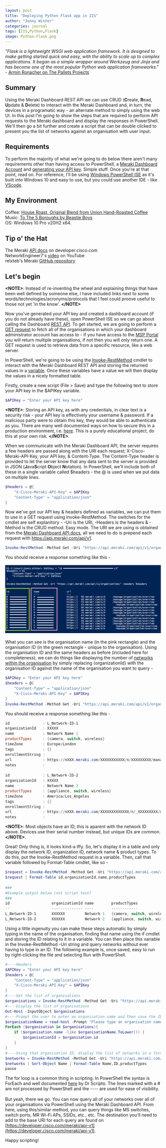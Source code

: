 ```yaml
---
layout: post
title: "Deploying Python Flask app in IIS"
author: "Jonny Winter"
categories: journal
tags: [IIS,Python,Flask]
image: Python-Flask.png
---
```


*"Flask is a lightweight WSGI web application framework. It is designed to make getting started quick and easy, with the ability to scale up to complex applications. It began as a simple wrapper around Werkzeug and Jinja and has become one of the most popular Python web application frameworks."* - [Armin Ronacher on The Pallets Projects](https://palletsprojects.com/p/flask/)

## Summary

Using the Meraki Dashboard REST API we can use CRUD (**C**reate, **R**ead, **U**pdate & **D**elete) to interact with the Meraki Dashboard and, in turn, the devices in a programatic way - an alternate method to simply using the web UI. In this post I'm going to show the steps that are required to perform API requests to the Meraki dashboard and display the responses in PowerShell. We'll then go a bit further and create a script that can be double clicked to present you the list of networks against an organisation with user input. 

## Requirements

To perform the majority of what we're going to do below there aren't many requirements other than having access to PowerShell, a [Meraki Dashboard Account](https://documentation.meraki.com/Getting_Started) and [generating your API key](https://documentation.meraki.com/General_Administration/Other_Topics/The_Cisco_Meraki_Dashboard_API). Simple stuff. Once you're at that point, read on. For reference, I'll be using [Windows PowerShell ISE](https://docs.microsoft.com/en-us/powershell/scripting/windows-powershell/ise/introducing-the-windows-powershell-ise?view=powershell-5.1) as it's built into Windows 10 and easy to use, but you could use another IDE - like [VScode](https://code.visualstudio.com/). 

## My Environment

Coffee: [House Roast, Original Blend from Union Hand-Roasted Coffee](https://unionroasted.com/collections/our-favourite-coffees/products/house-roast-original-blend)
<br>
Music: [To The 5 Boroughs by Beastie Boys](https://open.spotify.com/album/1yw6pIVYjbf9WoLiPkIPJv?si=hFBr1chPQ9GnD48pULQMaQ)
<br>
OS: Windows 10 Pro v20H2 x64.

## Tip o' the Hat

The Meraki [API docs](https://developer.cisco.com/meraki/api-v1/) on developer.cisco.com
<br>
NetworkEngineer7's [video](https://www.youtube.com/watch?v=MTOyge6ZZmg&ab_channel=NetworkEngineer7) on YouTube
<br>
relxteb's Meraki [GitHub repository](https://github.com/relaxteb/Meraki)

## Let's begin

**&lt;NOTE>**: Instead of re-inventing the wheel and explaining things that have been well defined by someone else, I have included links next to some words/technologies/acronyms/protocols that I feel could proove useful to those not yet 'in the know'. **&lt;/NOTE>**

Now you've generated your API key and created a dashboard account (if you do not already have these), open PowerShell ISE so we can go about calling the Dashboard [REST API](https://www.youtube.com/watch?v=7YcW25PHnAA&t=1s&ab_channel=WebConcepts). To get started, we are going to perform a [GET request](https://www.youtube.com/watch?v=guYMSP7JVTA&ab_channel=Telusko) to fetch all of the organisations in which your dashboard administrator account has access to - if you have access to the [MSP Portal](https://documentation.meraki.com/General_Administration/Organizations_and_Networks/Using_the_MSP_Portal_to_Manage_Multiple_Organizations) you will return multiple organisations, if not then you will only return one. A GET request is used to retrieve data from a specific resource, like a web server.

In PowerShell, we're going to be using the [Invoke-RestMethod](https://docs.microsoft.com/en-us/powershell/module/microsoft.powershell.utility/invoke-restmethod?view=powershell-7.1) cmdlet to interact with the Meraki Dashboard REST API and storing the returned values in a [variable](https://docs.microsoft.com/en-us/powershell/module/microsoft.powershell.core/about/about_variables?view=powershell-5.1). Once these variables have a value we will then display the values in a nicely formatted table.

Firstly, create a new script (File > Save) and type the following text to store your API key in the $APIKey variable.
```powershell
$APIKey = "Enter your API key here"
```
**&lt;NOTE>**: Storing an API key, as with any credentials, in clear text is a security risk - your API key is effectively your username & password. If a malicious party were to obtain this key, they would be able to authenticate as you. There are many well documented ways on how to secure this in a production environment, i.e. [here](https://www.freecodecamp.org/news/how-to-securely-store-api-keys-4ff3ea19ebda/). This is a purely educational project, do this at your own risk. **&lt;/NOTE>**.

When we communicate with the Meraki Dashboard API, the server requires a few headers are passed along with the URI each request; X-Cisco-Meraki-API-Key, your API key, & Content-Type. The Content-Type header is provided to let the server know that any data sent to the server is provided in JSON (**J**ava**S**cript **O**bject **N**otation). In PowerShell, we'll include both of these in a single variable called $headers - the @ is used when we put data on multiple lines. 
```powershell
$headers = @{
    "X-Cisco-Meraki-API-Key" = $APIKey
    "Content-Type" = "application/json"
}
```
Now we've got our API key & headers defined as variables, we can put them to use in a GET request using Invoke-RestMethod. The switches for the cmdlet are self explanitory - -Uri is the URI, -Headers is the headers & -Method is the CRUD method. Easy mode. The URI we are using is obtained from the [Meraki Dashboard API docs](https://developer.cisco.com/meraki/api-v1/#!get-organizations), all we need to do is prepend each request with https://api.meraki.com/api/v1.
```powershell
Invoke-RestMethod -Method Get -Uri "https://api.meraki.com/api/v1/organizations" -Headers $Headers
```
You should receive a response something like this - 
<br>
<br>
<a href="#"><img alt="Meraki API PowerShell Get Organisations" src="/assets/img/Meraki-API-PowerShell-Get-Organisations.png"/></a>
<br>
<br>
What you can see is the organisation name (in the pink rectangle) and the organisation ID (in the green rectangle - unique to the organisation). Using the organisation ID and the same headers as before (included here for completeness), we can do things like displaying the number of [networks within the organisation](https://developer.cisco.com/meraki/api-v1/#!get-organization-networks) by simply replacing {organizationId} with the organisation ID against the name of the organisation you want to query - 
```powershell
$APIKey = "Enter your API key here"
$headers = @{
    "Content-Type" = "application/json"
    "X-Cisco-Meraki-API-Key" = $APIKey
}
Invoke-RestMethod -Method Get -Uri "https://api.meraki.com/api/v1/organizations/{organizationId}/networks" -Headers $Headers
```
You should receive a response something like this - 
```powershell
id               : L_Network-ID-1
organizationId   : XXXXX
name             : Network Name 1
productTypes     : {camera, switch, wireless}
timeZone         : Europe/London
tags             : {}
enrollmentString : 
url              : https://nXXX.meraki.com/XXXXXXXXXXX/n/XXXXXXXXX/manage/usage/list
notes            : 

id               : L_Network-ID-2
organizationId   : XXXXX
name             : Network Name 2
productTypes     : {appliance, switch, wireless}
timeZone         : America/Los_Angeles
tags             : {}
enrollmentString : 
url              : https://nXXX.meraki.com/XXXXXXXXXXXXX/n/_XXXXXXXXX/manage/usage/list
notes            : 
```
**&lt;NOTE>**: Most objects have an ID, this is aparent with the network ID above. Devices use their serial number instead, but unique IDs are common. **&lt;/NOTE>**.

Great! Only thing is, it looks kind-a iffy. So, let's display it in a table and only display the network ID, organization ID, network name & product types. To do this, put the Invoke-RestMethod request in a variable. Then, call that variable followed by Format-Table cmdlet, like so - 
```powershell
$request = Invoke-RestMethod -Method Get -Uri "https://api.meraki.com/api/v1/organizations/{organizationId}/networks" -Headers $Headers
$request | Format-Table id,organizationId,name,productTypes

###
#Example output below (not script text)
###
id                   organizationId name        productTypes                 
--                   -------------- ----        ------------                 
L_Network-ID-1       XXXXXX         Network 1   {camera, switch, wireless}   
L_Network-ID-2       XXXXXX         Network 2   {appliance, switch, wireless}
```
Using a little ingenuity you can make these steps automatic by simply typing in the name of the organisation, finding that name using the if cmdlet and storing the ID relating to it in a variable. You can then place this variable in the Invoke-RestMethod -Uri string and query networks without ever having to type in an ID. The following example is, once saved, easy to run by right-clicking the file and selecting Run with PowerShell.
```powershell
#----Headers
$APIKey = "Enter your API key here"
$headers = @{
    "Content-Type" = "application/json"
    "X-Cisco-Meraki-API-Key" = $APIKey
}
#----Get the list of organisations
$organisations = Invoke-RestMethod -Method Get -Uri "https://api.meraki.com/api/v1/organizations" -Headers $Headers
#----Display the list of organisations
Out-Host -InputObject $organisations
#----Prompt the user to enter an organisation name and then save the ID of that organisation in a variable
$organisationName = read-host -Prompt "Please type an organisation name"
ForEach ($organisation in $organisations){
    if ($organisation.name -like $organisationName.ToLower()) {
        $organisationId = $organisation.id
    }
}
#----Using that organisation ID, display the list of networks in a formatted table
$networks = Invoke-RestMethod -Method Get -Uri "https://api.meraki.com/api/v1/organizations/$($organisationId)/networks" -Headers $Headers
$networks | Sort-Object Name | Format-Table Name,ID,productTypes
pause
```
The for loop is a common thing in scripting. In PowerShell the syntax is ForEach and well documented [here](https://devblogs.microsoft.com/scripting/basics-of-powershell-looping-foreach/) by Dr Scripto. The lines marked with a # are not processed by PowerShell and the ---- are used for ease of visibility. 
<br>
<br>
But yeah, there we go. You can now query all of your networks over all of your organisations via PowerShell using the Meraki Dashboard API. From here, using this/similar method, you can query things like MS switches, switch ports, MR Wi-Fi APs, SSIDs, etc., etc. The destination you'll need to add to the base URI for each query are found on [https://developer.cisco.com/meraki/api-v1](https://developer.cisco.com/meraki/api-v1). 

Happy scripting!
